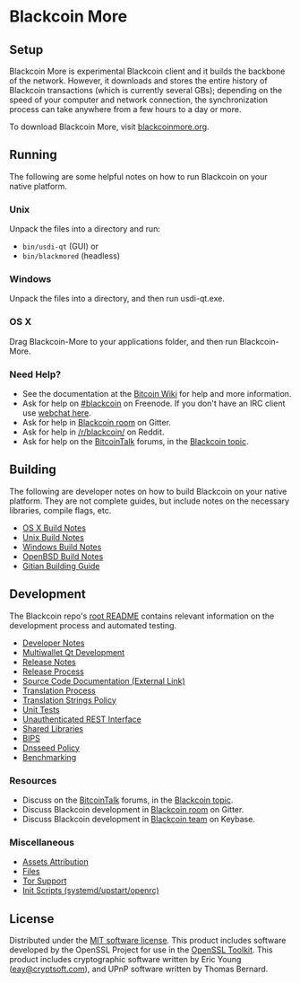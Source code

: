 Blackcoin More
=============

Setup
---------------------
Blackcoin More is experimental Blackcoin client and it builds the backbone of the network. However, it downloads and stores the entire history of Blackcoin transactions (which is currently several GBs); depending on the speed of your computer and network connection, the synchronization process can take anywhere from a few hours to a day or more.

To download Blackcoin More, visit [blackcoinmore.org](https://blackcoinmore.org).

Running
---------------------
The following are some helpful notes on how to run Blackcoin on your native platform.

### Unix

Unpack the files into a directory and run:

- `bin/usdi-qt` (GUI) or
- `bin/blackmored` (headless)

### Windows

Unpack the files into a directory, and then run usdi-qt.exe.

### OS X

Drag Blackcoin-More to your applications folder, and then run Blackcoin-More.

### Need Help?

* See the documentation at the [Bitcoin Wiki](https://en.bitcoin.it/wiki/Main_Page)
for help and more information.
* Ask for help on [#blackcoin](http://webchat.freenode.net?channels=blackcoin) on Freenode. If you don't have an IRC client use [webchat here](http://webchat.freenode.net?channels=blackcoin).
* Ask for help in [Blackcoin room](https://gitter.im/BlackCoin_Hub) on Gitter.
* Ask for help in [/r/blackcoin/](https://nm.reddit.com/r/blackcoin/) on Reddit.
* Ask for help on the [BitcoinTalk](https://bitcointalk.org/) forums, in the [Blackcoin topic](https://bitcointalk.org/index.php?topic=3017838.new#new).

Building
---------------------
The following are developer notes on how to build Blackcoin on your native platform. They are not complete guides, but include notes on the necessary libraries, compile flags, etc.

- [OS X Build Notes](build-osx.md)
- [Unix Build Notes](build-unix.md)
- [Windows Build Notes](build-windows.md)
- [OpenBSD Build Notes](build-openbsd.md)
- [Gitian Building Guide](gitian-building.md)

Development
---------------------
The Blackcoin repo's [root README](/README.md) contains relevant information on the development process and automated testing.

- [Developer Notes](developer-notes.md)
- [Multiwallet Qt Development](multiwallet-qt.md)
- [Release Notes](release-notes.md)
- [Release Process](release-process.md)
- [Source Code Documentation (External Link)](https://dev.visucore.com/bitcoin/doxygen/)
- [Translation Process](translation_process.md)
- [Translation Strings Policy](translation_strings_policy.md)
- [Unit Tests](unit-tests.md)
- [Unauthenticated REST Interface](REST-interface.md)
- [Shared Libraries](shared-libraries.md)
- [BIPS](bips.md)
- [Dnsseed Policy](dnsseed-policy.md)
- [Benchmarking](benchmarking.md)

### Resources
* Discuss on the [BitcoinTalk](https://bitcointalk.org/) forums, in the [Blackcoin topic](https://bitcointalk.org/index.php?topic=3017838.new#new).
* Discuss Blackcoin development in [Blackcoin room](https://gitter.im/BlackCoin_Hub) on Gitter.
* Discuss Blackcoin development in [Blackcoin team](https://keybase.io/team/blackcoin) on Keybase.

### Miscellaneous
- [Assets Attribution](assets-attribution.md)
- [Files](files.md)
- [Tor Support](tor.md)
- [Init Scripts (systemd/upstart/openrc)](init.md)

License
---------------------
Distributed under the [MIT software license](http://www.opensource.org/licenses/mit-license.php).
This product includes software developed by the OpenSSL Project for use in the [OpenSSL Toolkit](https://www.openssl.org/). This product includes
cryptographic software written by Eric Young ([eay@cryptsoft.com](mailto:eay@cryptsoft.com)), and UPnP software written by Thomas Bernard.
